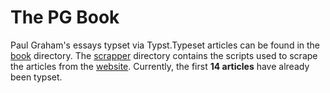 # The PG Book

Paul Graham's essays typset via Typst.Typeset articles can be found in the [book](./book) directory. The [scrapper](./scrapper) directory contains the scripts used to scrape the articles from the [website](https://www.paulgraham.com/articles.html).
Currently, the first **14 articles** have already been typset.
